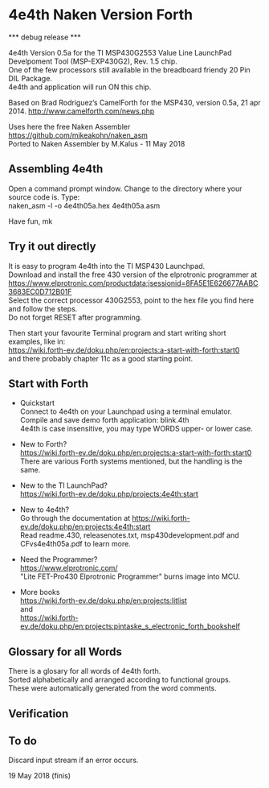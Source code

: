 # 4e4th Naken Version Forth

*** debug release ***

4e4th Version 0.5a for the TI MSP430G2553 Value Line LaunchPad Develpoment Tool (MSP-EXP430G2), Rev. 1.5 chip.  
One of the few processors still available in the breadboard friendy 20 Pin DIL Package.  
4e4th and application will run ON this chip.

Based on Brad Rodriguez’s CamelForth for the MSP430, version 0.5a, 21 apr 2014. http://www.camelforth.com/news.php

Uses here the free Naken Assembler https://github.com/mikeakohn/naken_asm  
Ported to Naken Assembler by M.Kalus - 11 May 2018 

## Assembling 4e4th
Open a command prompt window. Change to the directory where your source code is. Type:  
naken_asm -l -o 4e4th05a.hex 4e4th05a.asm 

Have fun, mk

## Try it out directly
It is easy to program 4e4th into the TI MSP430 Launchpad.  
Download and install the free 430 version of the elprotronic programmer at  
 https://www.elprotronic.com/productdata;jsessionid=8FA5E1E626677AABC3683EC0D712B01F  
Select the correct processor 430G2553, point to the hex file you find here and follow the steps.  
Do not forget RESET after programming.

Then start your favourite Terminal program and start writing short examples, like in:  
https://wiki.forth-ev.de/doku.php/en:projects:a-start-with-forth:start0  
and there probably chapter 11c as a good starting point.

## Start with Forth  
- Quickstart  
Connect to 4e4th on your Launchpad using a terminal emulator.  
Compile and save demo forth application: blink.4th  
4e4th is case insensitive, you may type WORDS upper- or lower case.

- New to Forth?  
https://wiki.forth-ev.de/doku.php/en:projects:a-start-with-forth:start0  
There are various Forth systems mentioned, but the handling is the same.

- New to the TI LaunchPad?  
https://wiki.forth-ev.de/doku.php/projects:4e4th:start

- New to 4e4th?  
Go through the documentation at https://wiki.forth-ev.de/doku.php/en:projects:4e4th:start  
Read readme.430, releasenotes.txt, msp430development.pdf and CFvs4e4th05a.pdf to learn more.

- Need the Programmer?  
https://www.elprotronic.com/  
"Lite FET-Pro430 Elprotronic Programmer" burns image into MCU.

- More books  
https://wiki.forth-ev.de/doku.php/en:projects:litlist  
and  
https://wiki.forth-ev.de/doku.php/en:projects:pintaske_s_electronic_forth_bookshelf

## Glossary for all Words

There is a glosary for all words of 4e4th forth.  
Sorted alphabetically and arranged according to functional groups.  
These were automatically generated from the word comments.

## Verification

## To do
Discard input stream if an error occurs.

19 May 2018   (finis)
